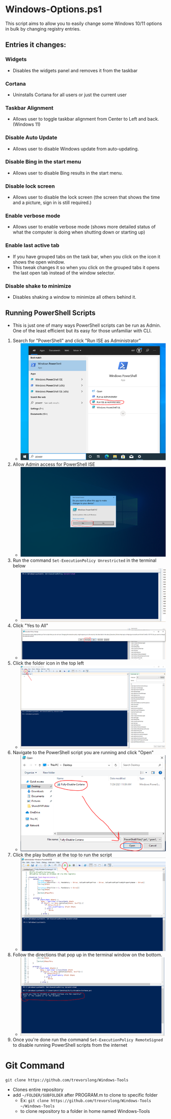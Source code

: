 # Windows-Options.ps1
This script aims to allow you to easily change some Windows 10/11 options in bulk by changing registry entries.


## Entries it changes:
### Widgets
   * Disables the widgets panel and removes it from the taskbar
### Cortana
   * Uninstalls Cortana for all users or just the current user
### Taskbar Alignment
   * Allows user to toggle taskbar alignment from Center to Left and back. (Windows 11)
### Disable Auto Update
   * Allows user to disable Windows update from auto-updating.
### Disable Bing in the start menu
   * Allows user to disable Bing results in the start menu.
### Disable lock screen
   * Allows user to disable the lock screen (the screen that shows the time and a picture, sign in is still required.)
### Enable verbose mode
   * Allows user to enable verbose mode (shows more detailed status of what the computer is doing when shutting down or starting up)
### Enable last active tab
   * If you have grouped tabs on the task bar, when you click on the icon it shows the open window.
   * This tweak changes it so when you click on the grouped tabs it opens the last open tab instead of the window selector.
### Disable shake to minimize
   * Disables shaking a window to minimize all others behind it.


## Running PowerShell Scripts
   * This is just one of many ways PowerShell scripts can be run as Admin. One of the least efficient but its easy for those unfamiliar with CLI.

   1. Search for "PowerShell" and click "Run ISE as Administrator"
      * ![PSInstructions1](https://raw.githubusercontent.com/trevorslong/Windows-Tools/main/Screenshots/ise-1.PNG)
   2. Allow Admin access for PowerShell ISE
       * ![PSInstructions2](https://raw.githubusercontent.com/trevorslong/Windows-Tools/main/Screenshots/ise-2.PNG)
   3. Run the command `Set-ExecutionPolicy Unrestricted` in the terminal below
       * ![PSInstructions3](https://raw.githubusercontent.com/trevorslong/Windows-Tools/main/Screenshots/ise-3.PNG)
   4. Click "Yes to All"
       * ![PSInstructions4](https://raw.githubusercontent.com/trevorslong/Windows-Tools/main/Screenshots/ise-4.PNG)
   5. Click the folder icon in the top left
       * ![PSInstructions5](https://raw.githubusercontent.com/trevorslong/Windows-Tools/main/Screenshots/ise-5.PNG)
   6. Navigate to the PowerShell script you are running and click "Open"
       * ![PSInstructions6](https://raw.githubusercontent.com/trevorslong/Windows-Tools/main/Screenshots/ise-6.PNG)
   7. Click the play button at the top to run the script
       * ![PSInstructions7](https://raw.githubusercontent.com/trevorslong/Windows-Tools/main/Screenshots/ise-7.PNG)
   8. Follow the directions that pop up in the terminal window on the bottom.
       * ![PSInstructions8](https://raw.githubusercontent.com/trevorslong/Windows-Tools/main/Screenshots/ise-8.PNG)
   9. Once you're done run the command `Set-ExecutionPolicy RemoteSigned` to disable running PowerShell scripts from the internet

 
# Git Command
`git clone https://github.com/trevorslong/Windows-Tools`
*  Clones entire repository
*  add `~/FOLDER/SUBFOLDER` after PROGRAM.m to clone to specific folder
   * Ex: `git clone https://github.com/trevorslong/Windows-Tools ~/Windows-Tools`
   * to clone repository to a folder in home named Windows-Tools
